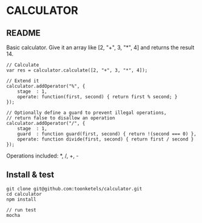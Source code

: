 CALCULATOR
===========================


README
---------------------------

Basic calculator. Give it an array like [2, "+", 3, "*", 4] and returns the result 14.


	// Calculate
	var res = calculator.calculate([2, "+", 3, "*", 4]);

	// Extend it
	calculator.addOperator("%", {
		stage  : 1,
		operate: function(first, second) { return first % second; }
	});

	// Optionally define a guard to prevent illegal operations,
	// return false to disallow an operation
	calculator.addOperator("/", {
		stage  : 1,
		guard  : function guard(first, second) { return !(second === 0) },
		operate: function divide(first, second) { return first / second }
	});

Operations included: *, /, +, -



Install & test
---------------------------

    git clone git@github.com:toonketels/calculator.git
    cd calculator
    npm install

    // run test
    mocha
